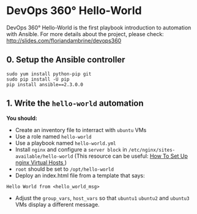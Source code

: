 # DevOps 360° Hello-World

DevOps 360° Hello-World is the first playbook introduction to automation with Ansible. For more details about the project, please check: http://slides.com/floriandambrine/devops360

## 0. Setup the Ansible controller

```
sudo yum install python-pip git
sudo pip install -U pip
pip install ansible==2.3.0.0
```

## 1. Write the `hello-world` automation

__You should:__
* Create an inventory file to interract with `ubuntu` VMs
* Use a role named `hello-world`
* Use a playbook named `hello-world.yml`
* Install `nginx` and configure a `server block` in `/etc/nginx/sites-available/hello-world` (This resource can be useful: [How To Set Up nginx Virtual Hosts ](https://www.digitalocean.com/community/tutorials/how-to-set-up-nginx-virtual-hosts-server-blocks-on-ubuntu-12-04-lts--3))
* `root` should be set to `/opt/hello-world`
* Deploy an index.html file from a template that says:
```
Hello World from <hello_world_msg>
```
* Adjust the `group_vars`, `host_vars` so that `ubuntu1` `ubuntu2` and `ubuntu3` VMs display a different message.

